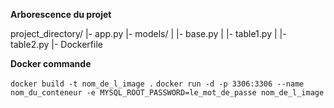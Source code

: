 **Arborescence du projet**

project_directory/
    |- app.py
    |- models/
    |   |- base.py
    |   |- table1.py
    |   |- table2.py
    |- Dockerfile


**Docker commande** 

`docker build -t nom_de_l_image .` 
`docker run -d -p 3306:3306 --name nom_du_conteneur -e MYSQL_ROOT_PASSWORD=le_mot_de_passe nom_de_l_image`
